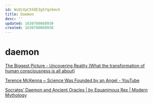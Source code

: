 ```yaml
---
id: WsOiVpC55OE3gS7qo5mvS
title: Daemon
desc: ''
updated: 1630780068930
created: 1630780068930
---
```


# daemon
[The Biggest Picture - Uncovering Reality (What the transformation of human consciousness is all about)](https://thebiggestpicture.net/)

[Terence McKenna ~ Science Was Founded by an Angel - YouTube](https://www.youtube.com/watch?v=8X6_0jJbcy0)

[Socrates’ Daemon and Ancient Oracles | by Equanimous Rex | Modern Mythology](https://modernmythology.net/socratess-daemon-and-ancient-oracles-c5c080641ae5)
